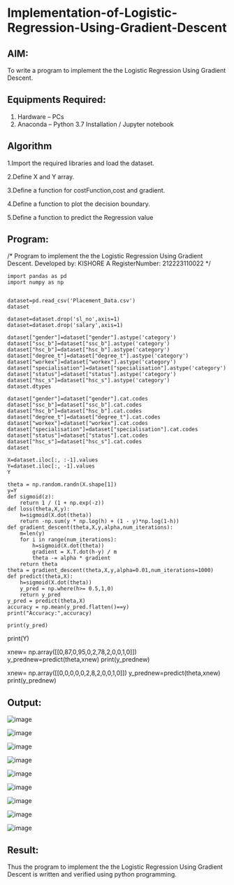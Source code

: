 # Implementation-of-Logistic-Regression-Using-Gradient-Descent

## AIM:
To write a program to implement the the Logistic Regression Using Gradient Descent.

## Equipments Required:
1. Hardware – PCs
2. Anaconda – Python 3.7 Installation / Jupyter notebook

## Algorithm
1.Import the required libraries and load the dataset.

2.Define X and Y array.

3.Define a function for costFunction,cost and gradient.

4.Define a function to plot the decision boundary.

5.Define a function to predict the Regression value 

## Program:
/*
Program to implement the the Logistic Regression Using Gradient Descent.
Developed by: KISHORE A
RegisterNumber: 212223110022
*/

```
import pandas as pd
import numpy as np
```
```

dataset=pd.read_csv('Placement_Data.csv')
dataset
```
```
dataset=dataset.drop('sl_no',axis=1)
dataset=dataset.drop('salary',axis=1)
```

```
dataset["gender"]=dataset["gender"].astype('category')
dataset["ssc_b"]=dataset["ssc_b"].astype('category')
dataset["hsc_b"]=dataset["hsc_b"].astype('category')
dataset["degree_t"]=dataset["degree_t"].astype('category')
dataset["workex"]=dataset["workex"].astype('category')
dataset["specialisation"]=dataset["specialisation"].astype('category')    
dataset["status"]=dataset["status"].astype('category') 
dataset["hsc_s"]=dataset["hsc_s"].astype('category')
dataset.dtypes
```

```
dataset["gender"]=dataset["gender"].cat.codes
dataset["ssc_b"]=dataset["ssc_b"].cat.codes
dataset["hsc_b"]=dataset["hsc_b"].cat.codes
dataset["degree_t"]=dataset["degree_t"].cat.codes
dataset["workex"]=dataset["workex"].cat.codes
dataset["specialisation"]=dataset["specialisation"].cat.codes   
dataset["status"]=dataset["status"].cat.codes
dataset["hsc_s"]=dataset["hsc_s"].cat.codes
dataset
```

```
X=dataset.iloc[:, :-1].values
Y=dataset.iloc[:, -1].values
Y
```
```
theta = np.random.randn(X.shape[1])
y=Y
def sigmoid(z):
    return 1 / (1 + np.exp(-z))
def loss(theta,X,y):
    h=sigmoid(X.dot(theta))
    return -np.sum(y * np.log(h) + (1 - y)*np.log(1-h))
def gradient_descent(theta,X,y,alpha,num_iterations):
    m=len(y)
    for i in range(num_iterations):
        h=sigmoid(X.dot(theta))
        gradient = X.T.dot(h-y) / m
        theta -= alpha * gradient
    return theta
theta = gradient_descent(theta,X,y,alpha=0.01,num_iterations=1000)
def predict(theta,X):
    h=sigmoid(X.dot(theta))
    y_pred = np.where(h>= 0.5,1,0)
    return y_pred
y_pred = predict(theta,X)
accuracy = np.mean(y_pred.flatten()==y)
print("Accuracy:",accuracy)
```

```
print(y_pred)
```


print(Y)



xnew= np.array([[0,87,0,95,0,2,78,2,0,0,1,0]])
y_prednew=predict(theta,xnew)
print(y_prednew)



xnew= np.array([[0,0,0,0,0,2,8,2,0,0,1,0]])
y_prednew=predict(theta,xnew)
print(y_prednew)


## Output:

![image](https://github.com/user-attachments/assets/8e5a05bb-7dae-42ca-b024-f875234ce6eb)


![image](https://github.com/user-attachments/assets/2060b3ae-2fb7-4d5a-a28b-51f09469129d)


![image](https://github.com/user-attachments/assets/c12086cf-0322-40d1-b300-d25b8bd80941)


![image](https://github.com/user-attachments/assets/ca41b2cd-7e31-4f89-a3fb-3973ff502660)


![image](https://github.com/user-attachments/assets/aa985ab2-513a-49d5-95e9-f3836bb17233)


![image](https://github.com/user-attachments/assets/8837dad1-fd19-4df3-94c9-38368582aebd)


![image](https://github.com/user-attachments/assets/aec9fb0b-ec7f-475f-b2f6-95f55c4d6a13)


![image](https://github.com/user-attachments/assets/0aaabff6-9d0a-48cd-9122-8e5aac06ef8e)


![image](https://github.com/user-attachments/assets/7e3031ff-f8e5-459b-8513-5ff7c6e61ae8)

## Result:
Thus the program to implement the the Logistic Regression Using Gradient Descent is written and verified using python programming.
